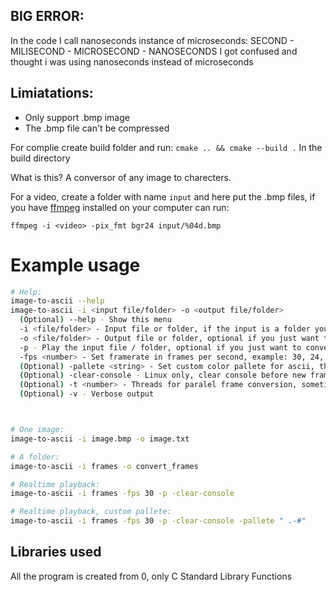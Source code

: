 ## BIG ERROR:
In the code I call nanoseconds instance of microseconds:
SECOND - MILISECOND - MICROSECOND - NANOSECONDS
I got confused and thought i was using nanoseconds instead of microseconds

## Limiatations:
- Only support .bmp image
- The .bmp file can't be compressed

For complie create build folder and run: `cmake .. && cmake --build .` In the build directory

What is this? A conversor of any image to charecters.

For a video, create a folder with name `input` and here put the .bmp files, if you have [ffmpeg](https://ffmpeg.org/) installed on your computer can run:
```
ffmpeg -i <video> -pix_fmt bgr24 input/%04d.bmp
```

# Example usage

```bash
# Help:
image-to-ascii --help
image-to-ascii -i <input file/folder> -o <output file/folder>
  (Optional) --help - Show this menu
  -i <file/folder> - Input file or folder, if the input is a folder you can use multithread or play, only supports bitmap (.bmp) format
  -o <file/folder> - Output file or folder, optional if you just want to play it, if you play the input it will not save any file
  -p - Play the input file / folder, optional if you just want to convert it
  -fps <number> - Set framerate in frames per second, example: 30, 24, 60, 23.976023976 (for cinema using float numbers use: "1000 / (1001 / fps)"), optional if you just want to convert it
  (Optional) -pallete <string> - Set custom color pallete for ascii, the default is: " .,-~:=$#@"
  (Optional) -clear-console - Linux only, clear console before new frame draw, good for clean console to make it look better, bad for ssh connections
  (Optional) -t <number> - Threads for paralel frame conversion, sometimes can be slow than single thread, recomended on slow computers or if the folder has plenty of files        
  (Optional) -v - Verbose output



# One image:
image-to-ascii -i image.bmp -o image.txt

# A folder:
image-to-ascii -i frames -o convert_frames

# Realtime playback:
image-to-ascii -i frames -fps 30 -p -clear-console

# Realtime playback, custom pallete:
image-to-ascii -i frames -fps 30 -p -clear-console -pallete " .-#"
```

## Libraries used
All the program is created from 0, only C Standard Library Functions

